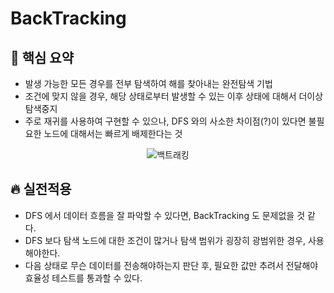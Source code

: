 # BackTracking

## 🚩 핵심 요약

- 발생 가능한 모든 경우를 전부 탐색하여 해를 찾아내는 완전탐색 기법
- 조건에 맞지 않을 경우, 해당 상태로부터 발생할 수 있는 이후 상태에 대해서 더이상 탐색중지
- 주로 재귀를 사용하여 구현할 수 있으나, DFS 와의 사소한 차이점(?)이 있다면 불필요한 노드에 대해서는 빠르게 배제한다는 것

<div align="center">

![백트래킹](https://github.com/TransparentDeveloper/Baekjoon-Algorithm/assets/50646145/7e0df6fd-06e3-4e20-a10a-13dcd32a7f17)

</div>

## 🔥 실전적용

- DFS 에서 데이터 흐름을 잘 파악할 수 있다면, BackTracking 도 문제없을 것 같다.
- DFS 보다 탐색 노드에 대한 조건이 많거나 탐색 범위가 굉장히 광범위한 경우, 사용해야한다.
- 다음 상태로 무슨 데이터를 전송해야하는지 판단 후, 필요한 값만 추려서 전달해야 효율성 테스트를 통과할 수 있다.

